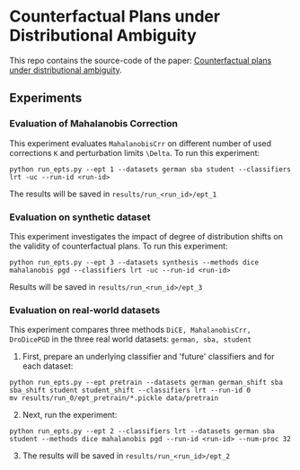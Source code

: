 # Counterfactual Plans under Distributional Ambiguity

This repo contains the source-code of the paper: [Counterfactual plans under distributional ambiguity](https://arxiv.org/abs/2201.12487).

## Experiments

### Evaluation of Mahalanobis Correction
This experiment evaluates `MahalanobisCrr` on different number of used corrections `K` and perturbation limits `\Delta`.
To run this experiment:

```
python run_epts.py --ept 1 --datasets german sba student --classifiers lrt -uc --run-id <run-id>
```

The results will be saved in `results/run_<run_id>/ept_1`

### Evaluation on synthetic dataset
This experiment investigates the impact of degree of distribution shifts on the validity of counterfactual plans.
To run this experiment:

```
python run_epts.py --ept 3 --datasets synthesis --methods dice mahalanobis pgd --classifiers lrt -uc --run-id <run-id>
```

Results will be saved in `results/run_<run_id>/ept_3`

### Evaluation on real-world datasets
This experiment compares three methods `DiCE, MahalanobisCrr, DroDicePGD` in the three real world datasets: `german, sba, student`

1. First, prepare an underlying classifier and 'future' classifiers and for each dataset:

```
python run_epts.py --ept pretrain --datasets german german_shift sba sba_shift student student_shift --classifiers lrt --run-id 0
mv results/run_0/ept_pretrain/*.pickle data/pretrain 
```

2. Next, run the experiment:
```
python run_epts.py --ept 2 --classifiers lrt --datasets german sba student --methods dice mahalanobis pgd --run-id <run-id> --num-proc 32
```

3. The results will be saved in `results/run_<run_id>/ept_2`

